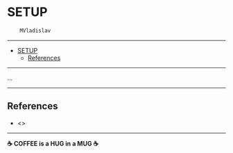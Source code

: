 # SETUP

```sh
    MVladislav
```

---

- [SETUP](#setup)
  - [References](#references)

---

...

---

## References

- <>

---

**☕ COFFEE is a HUG in a MUG ☕**
